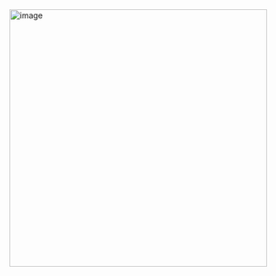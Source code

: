 <img width="452" alt="image" src="https://github.com/twpsfirmament/NTHU-DS-Golang-Lab/assets/56762399/2b72bee6-d45d-4da6-b587-ca14ca4ce3ed">

